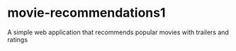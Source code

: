 # movie-recommendations1
A simple web application that recommends popular movies with trailers and ratings
